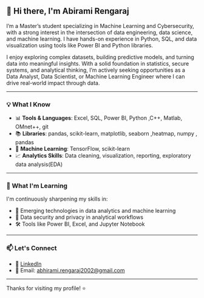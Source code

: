 ## 👋 Hi there, I'm Abirami Rengaraj

I’m a Master’s student specializing in Machine Learning and Cybersecurity, with a strong interest in the intersection of data engineering, data science, and machine learning. I have hands-on experience in Python, SQL, and data visualization using tools like Power BI and Python libraries.

I enjoy exploring complex datasets, building predictive models, and turning data into meaningful insights. With a solid foundation in statistics, secure systems, and analytical thinking, I’m actively seeking opportunities as a Data Analyst, Data Scientist, or Machine Learning Engineer where I can drive real-world impact through data.

---

### 💡 What I Know

- 📊 **Tools & Languages**: Excel, SQL, Power BI, Python ,C++, Matlab, OMnet++, git
- 📚 **Libraries**: pandas, scikit-learn, matplotlib, seaborn ,heatmap, numpy , pandas
- 🤖 **Machine Learning**: TensorFlow, scikit-learn  
- 📈 **Analytics Skills**: Data cleaning,  visualization, reporting, exploratory data analysis(EDA)
                    

---

### 🚀 What I'm Learning

I'm continuously sharpening my skills in:

- 📌 Emerging technologies in data analytics and machine learning  
- 🔐 Data security and privacy in analytical workflows  
- 🛠️ Tools like Power BI, Excel, and Jupyter Notebook
---

### 📫 Let's Connect

- 💼 [LinkedIn](https://www.linkedin.com/in/abiramirengaraj/)  
- 📧 Email: abhirami.rengaraj2002@gmail.com

---

Thanks for visiting my profile! ⭐
